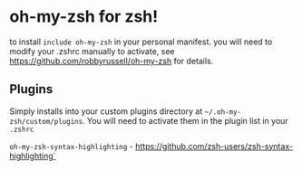 # oh-my-zsh for zsh!

to install `include oh-my-zsh` in your personal manifest.  you will need to modify your .zshrc manually to activate, see https://github.com/robbyrussell/oh-my-zsh for details.

## Plugins
Simply installs into your custom plugins directory at `~/.oh-my-zsh/custom/plugins`.  You will need to activate them in the plugin list in your `.zshrc`

`oh-my-zsh-syntax-highlighting` - https://github.com/zsh-users/zsh-syntax-highlighting`